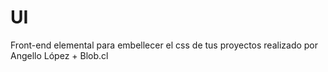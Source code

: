 # UI
Front-end elemental para embellecer el css de tus proyectos realizado por Angello López + Blob.cl
